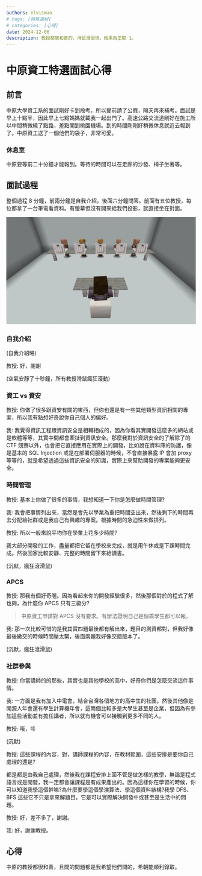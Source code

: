 ```yaml
---
authors: elvismao
# tags: [特殊選材]
# categories: [心得]
date: 2024-12-06
description: 教授都蠻和善的，滑鼠滾很快。結果為正取 1。
---
```


# 中原資工特選面試心得

## 前言

中原大學資工系的面試剛好卡到段考，所以提前請了公假，隔天再來補考。面試是早上十點半，因此早上七點媽媽就載我一起出門了。高速公路交流道剛好在施工所以中間稍微繞了點路，差點開到桃園機場。到的時間剛剛好稍微休息就近去報到了。中原資工送了一個他們的袋子，非常可愛。


### 休息室

中原要等前二十分鐘才能報到。等待的時間可以在走廊的沙發、椅子坐著等。

## 面試過程

整個過程 8 分鐘，前兩分鐘是自我介紹，後面六分鐘問答。前面有五位教授，每位都拿了一台筆電看資料。有螢幕但沒有開來給我們投影，就直接坐在對面。

![中原面試座位示意圖](room.webp)

### 自我介紹

(自我介紹略)

教授: 好，謝謝

(空氣安靜了十秒鐘，所有教授滑鼠瘋狂滾動)


### 資工 vs 資安

教授: 你做了很多跟資安有關的東西，但你也還是有一些其他類型資訊相關的專案，所以我有點想好奇說你自己個人的偏好。


我: 我覺得資訊工程跟資訊安全是相輔相成的，因為你看其實開發這麼多的網站或是軟體等等，其實中間都會牽扯到資訊安全。那麼我對於資訊安全的了解除了的 CTF 競賽以外，也會把它直接應用在實際上的開發，比如說在資料庫的防護，像是基本的 SQL Injection 或是在部署伺服器的時候，不會直接暴露 IP 會加 proxy 等等的，就是希望透過這些資訊安全的知識，實際上來幫助開發的專案能夠更安全。

### 時間管理

教授: 基本上你做了很多的事情，我想知道一下你是怎麼做時間管理?

我: 我會把事情列出來，當然是會先以學業為重把時間空出來，然後剩下的時間再去分配給社群或是我自己有興趣的專案。根據時間的急迫性來做排列。

教授: 所以一般來說平均你在學業上花多少時間?

我大部分開發的工作，盡量都把它留在學校來完成，就是用午休或是下課時間完成。然後回家比較安靜、完整的時間留下來給讀書。

(沉默，瘋狂滾滑鼠)

### APCS

教授: 那我有個好奇喔。因為看起來你的開發經驗很多，然後那個對於的程式了解也夠，為什麼你 APCS 只有三級分?

> 中原資工申請對 APCS 沒有要求。有辦法證明自己是個乖學生都可以報。

我: 那一次比較可惜的是我其實四題最後都有解出來，題目的測資都對，但我好像最後繳交的時候時間壓太緊，後面兩題我好像交錯版本了。

(沉默，瘋狂滾滑鼠)

### 社群參與

教授: 你當講師的的那些，其實也是其他學校的高中，好奇你們是怎麼交流這件事情。

我: 一方面是我有加入中電會，結合台灣各個地方的高中生的社團。然後其他像是開源人年會還有學生計算機年會，這兩個比較多是大學生甚至是企業，但因為有參加這些活動並有擔任講者，所以就有機會可以接觸到更多不同的人。

教授: 哦，哇

(沉默)

教授: 這些課程的內容，對，講師課程的內容，在教材範圍，這些安排是要你自己處理的還是?

都是都是由我自己處理，然後我在課程安排上面不管是做怎樣的教學，無論是程式語言或是開發，我一定都會讓課程是有成果產出的。因為這樣你在學習的時候，你可以知道我學這個幹嘛?為什麼要學這個學演算法、學這個資料結構?我學 DFS、BFS 這些它不只是拿來解題目，它是可以實際解決開發中或甚至是生活中的問題。

教授: 好，差不多了，謝謝。

我: 好，謝謝教授。

## 心得

中原的教授都很和善，且問的問題都是我希望他們問的，希朝能順利錄取。